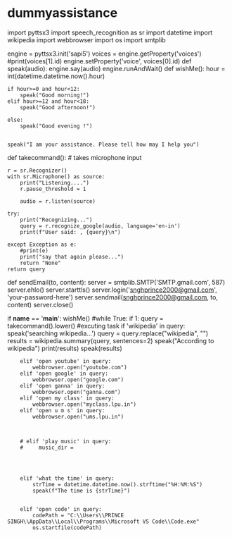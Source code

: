 # dummyassistance
import pyttsx3
import speech_recognition as sr
import datetime
import wikipedia
import webbrowser
import os
import smtplib



engine = pyttsx3.init('sapi5')
voices = engine.getProperty('voices')
#print(voices[1].id)
engine.setProperty('voice', voices[0].id)
def speak(audio):
    engine.say(audio)
    engine.runAndWait()
def wishMe():
    hour = int(datetime.datetime.now().hour)

    if hour>=0 and hour<12:
        speak("Good morning!")
    elif hour>=12 and hour<18:
        speak("Good afternoon!")

    else:
        speak("Good evening !")


    speak("I am your assistance. Please tell how may I help you")
def takecommand():
    # takes microphone input

    r = sr.Recognizer()
    with sr.Microphone() as source:
        print("Listening....")
        r.pause_threshold = 1

        audio = r.listen(source)

    try:
        print("Recognizing...")
        query = r.recognize_google(audio, language='en-in')
        print(f"User said: , {query}\n")

    except Exception as e:
        #print(e)
        print("say that again please...")
        return "None"
    return query


def sendEmail(to, content):
    server = smtplib.SMTP('SMTP.gmail.com', 587)
    server.ehlo()
    server.starttls()
    server.login('snghprince2000@gmail.com', 'your-password-here')
    server.sendmail(snghprince2000@gmail.com, to, content)
    server.close()

if __name__ == '__main__':
    wishMe()
    #while True:
    if 1:
        query = takecommand().lower()
    #excuting task
        if 'wikipedia' in query:
            speak('searching wikipedia...')
            query = query.replace("wikipedia", "")
            results = wikipedia.summary(query, sentences=2)
            speak("According to wikipedia")
            print(results)
            speak(results)

        elif 'open youtube' in query:
            webbrowser.open("youtube.com")
        elif 'open google' in query:
            webbrowser.open("google.com")
        elif 'open ganna' in query:
            webbrowser.open("ganna.com")
        elif 'open my class' in query:
            webbrowser.open("myclass.lpu.in")
        elif 'open u m s' in query:
            webbrowser.open("ums.lpu.in")



        # elif 'play music' in query:
        #     music_dir =




        elif 'what the time' in query:
            strTime = datetime.datetime.now().strftime("%H:%M:%S")
            speak(f"The time is {strTime}")


        elif 'open code' in query:
            codePath = "C:\\Users\\PRINCE SINGH\\AppData\\Local\\Programs\\Microsoft VS Code\\Code.exe"
            os.startfile(codePath)
